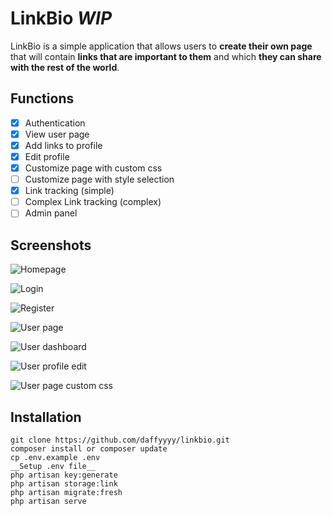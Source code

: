 
# LinkBio *WIP*

LinkBio is a simple application that allows users to **create their own page** that will contain **links that are important to them** and which **they can share with the rest of the world**.

## Functions

- [x] Authentication
- [x] View user page
- [x] Add links to profile
- [x] Edit profile
- [x] Customize page with custom css
- [ ] Customize page with style selection
- [x] Link tracking (simple)
- [ ] Complex Link tracking (complex)
- [ ] Admin panel

## Screenshots

![Homepage](https://i.imgur.com/JBlqHjQ.png)

![Login](https://i.imgur.com/YHGh4Vi.png)

![Register](https://i.imgur.com/SrmTPBs.png)

![User page](https://i.imgur.com/Y849bre.png)

![User dashboard](https://i.imgur.com/RaJgadJ.png)

![User profile edit](https://i.imgur.com/XFrO7W5.png)

![User page custom css](https://i.imgur.com/E4fkWzD.png)

## Installation

    git clone https://github.com/daffyyyy/linkbio.git
    composer install or composer update
    cp .env.example .env
    __Setup .env file__
    php artisan key:generate
    php artisan storage:link
    php artisan migrate:fresh
    php artisan serve
